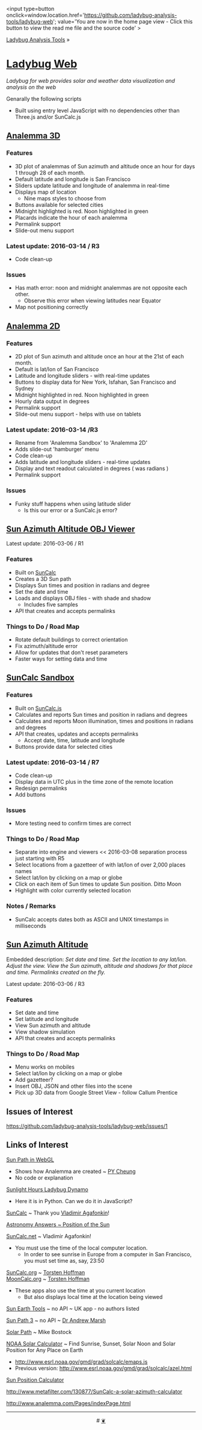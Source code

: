 ﻿<span style=display:none; >[You are now in a GitHub source code view - click this link to view the home page]( http://ladybug-analysis-tools.github.io/ladybug-web/ "View file as a web page." ) </span>
<input type=button onclick=window.location.href='https://github.com/ladybug-analysis-tools/ladybug-web'; 
value='You are now in the home page view - Click this button to view the read me file and the source code' >

[Ladybug Analysis Tools]( https://github.com/ladybug-analysis-tools ) »


[Ladybug Web]( index.html )
===

_Ladybug for web provides solar and weather data visualization and analysis on the web_

Genarally the following scripts

* Built using entry level JavaScript with no dependencies other than Three.js and/or SunCalc.js


## [Analemma 3D]( http://ladybug-analysis-tools.github.io/ladybug-web/analemma-3d/ )


### Features

* 3D plot of analemmas of Sun azimuth and altitude once an hour for days 1 through 28 of each month. 
* Default latitude and longitude is San Francisco
* Sliders update latitude and longitude of analemma in real-time
* Displays map of location
	* Nine maps styles to choose from
* Buttons available for selected cities
* Midnight highlighted is red. Noon highlighted in green
* Placards indicate the hour of each analemma
* Permalink support
* Slide-out menu support

### Latest update: 2016-03-14 / R3

* Code clean-up

### Issues

* Has math error: noon and midnight analemmas are not opposite each other. 
	* Observe this error when viewing latitudes near Equator
* Map not positioning correctly


## [Analemma 2D]( http://ladybug-analysis-tools.github.io/ladybug-web/analemma-2d/ )

### Features

* 2D plot of Sun azimuth and altitude once an hour at the 21st of each month. 
* Default is lat/lon of San Francisco
* Latitude and longitude sliders - with real-time updates
* Buttons to display data for New York, Isfahan, San Francisco and Sydney
* Midnight highlighted in red. Noon highlighted in green
* Hourly data output in degrees
* Permalink support
* Slide-out menu support - helps with use on tablets

### Latest update: 2016-03-14 /R3

* Rename from 'Analemma Sandbox' to 'Analemma 2D'
* Adds slide-out 'hamburger' menu
* Code clean-up
* Adds latitude and longitude sliders - real-time updates
* Display and text readout calculated in degrees ( was radians ) 
* Permalink support

### Issues

* Funky stuff happens when using latitude slider
	* Is this our error or a SunCalc.js error?


## [Sun Azimuth Altitude OBJ Viewer]( http://ladybug-analysis-tools.github.io/ladybug-web/sun-azimuth-altitude-obj/ )

Latest update: 2016-03-06 / R1

### Features
* Built on [SunCalc]( https://github.com/mourner/suncalc )
* Creates a 3D Sun path
* Displays Sun times and position in radians and degree
* Set the date and time
* Loads and displays OBJ files - with shade and shadow
	* Includes five samples
* API that creates and accepts permalinks

### Things to Do / Road Map

* Rotate default buildings to correct orientation
* Fix azimuth/altitude error
* Allow for updates that don't reset parameters
* Faster ways for setting data and time


## [SunCalc Sandbox]( http://ladybug-analysis-tools.github.io/ladybug-web/suncalc-sandbox/ )

### Features

* Built on [SunCalc.js]( https://github.com/mourner/suncalc )
* Calculates and reports Sun times and position in radians and degrees
* Calculates and reports Moon illumination, times and positions in radians and degrees
* API that creates, updates and accepts permalinks
	* Accept date, time, latitude and longitude
* Buttons provide data for selected cities


### Latest update: 2016-03-14 / R7

* Code clean-up
* Display data in UTC plus in the time zone of the remote location
* Redesign permalinks
* Add buttons

<!--
### Permalinks

* [Barcelona Pavilion]( ./suncalc-sandbox/index.html#yr=2016#mo=1#da=1#hr=12#mn=0#la=41.3706#lo=2.1500 )
	* [SunCalc.net]( http://suncalc.net/#/41.3706,2.1500,12/2016.01.01/12:00/1 )
	* [SunCalc.org]( http://suncalc.org/#/41.3706,2.1500,12/2016.01.01/12:00/1 )
* [Robie House, Chicago]( ./suncalc-sandbox/index.html#yr=2016#mo=1#da=1#hr=12#mn=0#la=41.7898#lo=-87.5959 )
	* [SunCalc.net]( http://suncalc.net/#/41.7898,-87.5959,12/2016.01.01/12:00/1 )
	* [SunCalc.org]( http://suncalc.org/#/41.7898,-87.5959,12/2016.01.01/12:00/1 )
* [Schroder House, Utrecht]( ./suncalc-sandbox/index.html#yr=2016#mo=1#da=1#hr=12#mn=0#la=52.0853#lo=5.1472 )
	* [SunCalc.net]( http://suncalc.net/#/52.0853,5.1472,12/2016.01.01/12:00/1 )
	* [SunCalc.org]( http://suncalc.org/#/52.0853,5.1472,12/2016.01.01/12:00/1 )
* [Sydney Opera House]( ./suncalc-sandbox/index.html#yr=2016#mo=1#da=1#hr=12#mn=0#la=-33.8587#lo=151.2140 )
	* [SunCalc.net]( http://suncalc.net/#/-33.8587,151.2140,12/2016.01.01/12:00/1 )
	* [SunCalc.org]( http://suncalc.org/#/-33.8587,151.2140,12/2016.01.01/12:00/1 )
* [Villa Savoye, Poissy]( ./suncalc-sandbox/index.html#yr=2016#mo=1#da=1#hr=12#mn=0#la=48.9231#lo=2.02658 )
	* [SunCalc.net]( http://suncalc.net/#/48.9231,2.02658,12/2016.01.01/12:00/1 )
	* [SunCalc.org]( http://suncalc.org/#/48.9231,2.02658,12/2016.01.01/12:00/1 )
-->

### Issues

* More testing need to confirm times are correct


### Things to Do / Road Map

* Separate into engine and viewers  << 2016-03-08 separation process just starting with R5
* Select locations from a gazetteer of with lat/lon of over 2,000 places names
* Select lat/lon by clicking on a map or globe
* Click on each item of Sun times to update Sun position. Ditto Moon
* Highlight with color currently selected location


### Notes / Remarks

* SunCalc accepts dates both as ASCII and UNIX timestamps in milliseconds


## [Sun Azimuth Altitude]( http://ladybug-analysis-tools.github.io/ladybug-web/sun-azimuth-altitude/ )

Embedded description: _Set date and time. Set the location to any lat/lon. Adjust the view. View the Sun azimuth, altitude and shadows for that place and time. Permalinks created on the fly._

Latest update: 2016-03-06 / R3

### Features

* Set date and time
* Set latitude and longitude
* View Sun azimuth and altitude
* View shadow simulation
* API that creates and accepts permalinks

### Things to Do / Road Map

* Menu works on mobiles
* Select lat/lon by clicking on a map or globe
* Add gazetteer?
* Insert OBJ, JSON and other files into the scene
* Pick up 3D data from Google Street View - follow Callum Prentice


## Issues of Interest

https://github.com/ladybug-analysis-tools/ladybug-web/issues/1

## Links of Interest


[Sun Path in WebGL]( http://www.pycheung.com/weblog/?p=1394 ) 
* Shows how Analemma are created ~ [PY Cheung]( http://www.pycheung.com/weblog/ )
* No code or explanation

[Sunlight Hours Ladybug Dynamo]( http://hydrashare.github.io/hydra/viewer?owner=mostaphaRoudsari&fork=hydra_1&id=Sunlighthours_Ladybug_Dynamo&slide=0&scale=2.7215798676177987&offset=-765.8096117029108,-203.1389988323118 )
* Here it is in Python. Can we do it in JavaScript?

[SunCalc]( https://github.com/mourner/suncalc ) ~ Thank you [Vladimir Agafonkin]( http://agafonkin.com/en/ )!


[Astronomy Answers ~ Position of the Sun]( http://aa.quae.nl/en/reken/zonpositie.html )


[SunCalc.net]( http://suncalc.net/ ) ~ Vladimir Agafonkin!
* You must use the time of the local computer location. 
	* In order to see sunrise in Europe from a computer in San Francisco, you must set time as, say, 23:50
 

[SunCalc.org]( http://www.suncalc.org/ ) ~ [Torsten Hoffman]( http://www.torsten-hoffmann.de/ )  
[MoonCalc.org]( http://www.mooncalc.org ) ~ [Torsten Hoffman]( http://www.torsten-hoffmann.de/ )  
* These apps also use the time at you current location
	* But also displays local time at the location being viewed



[Sun Earth Tools]( http://www.sunearthtools.com/dp/tools/pos_sun.php ) ~ no API ~ UK app - no authors listed

[Sun  Path 3]( http://andrewmarsh.com/apps/releases/sunpath3d.html ) ~ no API ~ [Dr Andrew Marsh]( http://andrewmarsh.com/ )

[Solar Path]( http://bl.ocks.org/mbostock/7784f4b2c7838b893e9b#solar-calculator.js ) ~ Mike Bostock

[NOAA Solar Calculator]( http://www.esrl.noaa.gov/gmd/grad/solcalc/ ) ~ Find Sunrise, Sunset, Solar Noon and Solar Position for Any Place on Earth
* http://www.esrl.noaa.gov/gmd/grad/solcalc/emaps.js
* Previous version: http://www.esrl.noaa.gov/gmd/grad/solcalc/azel.html

[Sun Position Calculator]( http://www.pveducation.org/pvcdrom/properties-of-sunlight/sun-position-calculator )


http://www.metafilter.com/130877/SunCalc-a-solar-azimuth-calculator

http://www.analemma.com/Pages/indexPage.html




***

<center title="dingbat" >
# <a href=javascript:window.scrollTo(0,0); > ❦ </a>
</center>
